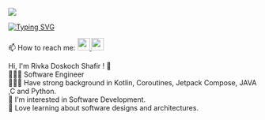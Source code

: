 ![](https://github.com/halfrost/halfrost/blob/master/icons/header_1.png)

  <!-- Typing SVG by DenverCoder1 - https://github.com/DenverCoder1/readme-typing-svg -->
[![Typing SVG](https://readme-typing-svg.demolab.com?font=Fira+Code&pause=1000&color=F7AEC1&center=false&vCenter=false&random=false&width=435&lines=Hi+there+👋;My+name+is+Rivka+Doskoch+Shafir+🌻;I+am+Software+Engineer+👩🏻‍💻;Passionate+about+learning+new+things+💫+)](https://git.io/typing-svg)

<p>
   📫 How to reach me: 
  
  <a target="_blank" href="https://www.linkedin.com/in/rivkadoskoch/">
    <img src="https://img.shields.io/badge/linkedin-%230077B5.svg?&style=for-the-badge&logo=linkedin&logoColor=white" height=25>
  </a>
  <a target="_blank" href="mailto:doskoch.rivka@gmail.com">
    <img src="https://img.shields.io/badge/gmail-BB001B.svg?&style=for-the-badge&logo=gmail&logoColor=white" height=25>
  </a>
</p>
Hi, I'm Rivka Doskoch Shafir ! 🌻<br />
👩🏻‍💻 Software Engineer <br />
🏋🏻‍♀️ Have strong background in Kotlin, Coroutines, Jetpack Compose, JAVA ,C and Python.<br />
🥸 I'm interested in Software Development.<br />
🤩 Love learning about software designs and architectures.<br />
